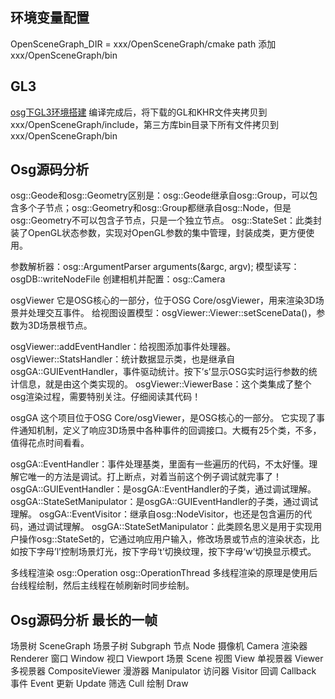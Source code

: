 ## 环境变量配置
OpenSceneGraph_DIR = xxx/OpenSceneGraph/cmake
path 添加 xxx/OpenSceneGraph/bin

## GL3
[osg下GL3环境搭建](https://zhuanlan.zhihu.com/p/539708040)
编译完成后，将下载的GL和KHR文件夹拷贝到xxx/OpenSceneGraph/include，第三方库bin目录下所有文件拷贝到 xxx/OpenSceneGraph/bin

## Osg源码分析
osg::Geode和osg::Geometry区别是：osg::Geode继承自osg::Group，可以包含多个子节点；osg::Geometry和osg::Group都继承自osg::Node，但是osg::Geometry不可以包含子节点，只是一个独立节点。
osg::StateSet：此类封装了OpenGL状态参数，实现对OpenGL参数的集中管理，封装成类，更方便使用。

参数解析器：osg::ArgumentParser arguments(&argc, argv);
模型读写：osgDB::writeNodeFile
创建相机并配置：osg::Camera

osgViewer
它是OSG核心的一部分，位于OSG Core/osgViewer，用来渲染3D场景并处理交互事件。
给视图设置模型：osgViewer::Viewer::setSceneData()，参数为3D场景根节点。

osgViewer::addEventHandler：给视图添加事件处理器。
osgViewer::StatsHandler：统计数据显示类，也是继承自osgGA::GUIEventHandler，事件驱动统计。按下’s’显示OSG实时运行参数的统计信息，就是由这个类实现的。
osgViewer::ViewerBase：这个类集成了整个osg渲染过程，需要特别关注。仔细阅读其代码！

osgGA
这个项目位于OSG Core/osgViewer，是OSG核心的一部分。
它实现了事件通知机制，定义了响应3D场景中各种事件的回调接口。大概有25个类，不多，值得花点时间看看。

osgGA::EventHandler：事件处理基类，里面有一些遍历的代码，不太好懂。理解它唯一的方法是调试。打上断点，对着当前这个例子调试就完事了！
osgGA::GUIEventHandler：是osgGA::EventHandler的子类，通过调试理解。
osgGA::StateSetManipulator：是osgGA::GUIEventHandler的子类，通过调试理解。
osgGA::EventVisitor：继承自osg::NodeVisitor，也还是包含遍历的代码，通过调试理解。
osgGA::StateSetManipulator：此类顾名思义是用于实现用户操作osg::StateSet的，它通过响应用户输入，修改场景或节点的渲染状态，比如按下字母’l’控制场景灯光，按下字母’t’切换纹理，按下字母‘w’切换显示模式。

多线程渲染
osg::Operation
osg::OperationThread
多线程渲染的原理是使用后台线程绘制，然后主线程在帧刷新时同步绘制。
## Osg源码分析 最长的一帧
场景树      SceneGraph
场景子树    Subgraph
节点        Node
摄像机      Camera
渲染器      Renderer
窗口        Window
视口        Viewport
场景        Scene
视图        View
单视景器    Viewer
多视景器    CompositeViewer
漫游器      Manipulator
访问器      Visitor
回调        Callback
事件        Event
更新        Update
筛选        Cull
绘制        Draw
